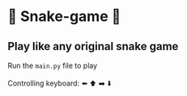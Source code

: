 # :snake: Snake-game :snake:
## Play like any original snake game
Run the `main.py` file to play\
\
Controlling keyboard: :arrow_left: :arrow_up: :arrow_right:  :arrow_down: 
